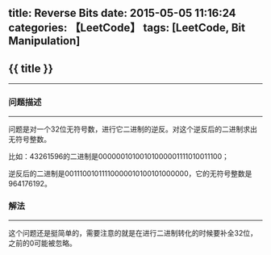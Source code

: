 title: Reverse Bits
date: 2015-05-05 11:16:24
categories: 【LeetCode】
tags: [LeetCode, Bit Manipulation]
---
## {{ title }} ##

---

### 问题描述 ###

---

问题是对一个32位无符号数，进行它二进制的逆反。对这个逆反后的二进制求出无符号整数。

比如：43261596的二进制是00000010100101000001111010011100；

逆反后的二进制是00111001011110000010100101000000，它的无符号整数是964176192。

### 解法 ###

---

这个问题还是挺简单的，需要注意的就是在进行二进制转化的时候要补全32位，之前的0可能被忽略。